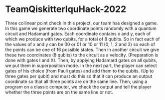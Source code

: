 # TeamQiskitterIquHack-2022
Three collinear point check
In this project, our team has designed a game. In this game we generate two coordinate points randomly with a quantum circuit and Hadamard gates. Each coordinate contains x and y, each of which we produce with two qubits, for a total of 8 qubits. So in fact each of the values ​​of x and y can be 00 or 01 or 10 or 11 (0, 1, 2 and 3) so each of the points can be one of 16 possible states. Then in another circuit we give these two coordinates (8 qubits) to the circuit as a velocity. (Preparation is done with gates I and X). Then, by applying Hadamard gates on all qubits, we put them in superposition mode. In the next part, the player can select gates of his choice (from Pauli gates) and add them to the qubits. (Up to three gates per qubit) and must do this so that it can produce an output coordinate so that all three points are on the same line. Then, using a program on a classic computer, we check the output and tell the player whether the three points are on the same line or not.
